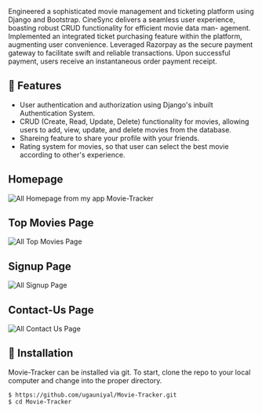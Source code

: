 Engineered a sophisticated movie management and ticketing platform using Django and Bootstrap.
CineSync delivers a seamless user experience, boasting robust CRUD functionality for efficient movie data man-
agement. Implemented an integrated ticket purchasing feature within the platform, augmenting user convenience.
Leveraged Razorpay as the secure payment gateway to facilitate swift and reliable transactions. Upon successful
payment, users receive an instantaneous order payment receipt.

## 🚀 Features
- User authentication and authorization using Django's inbuilt Authentication System.
- CRUD (Create, Read, Update, Delete) functionality for movies, allowing users to add, view, update, and delete movies from the database.
- Shareing feature to share your profile with your friends.
- Rating system for movies, so that user can select the best movie according to other's experience.


## Homepage
![All Homepage from my app Movie-Tracker](https://cdn.discordapp.com/attachments/438420692007125031/1154888844932546722/movie-tracker.png)

## Top Movies Page
![All Top Movies Page](https://cdn.discordapp.com/attachments/438420692007125031/1154889255978537111/movies-page.png)

## Signup Page
![All Signup Page](https://cdn.discordapp.com/attachments/438420692007125031/1154889256230199317/signup.png)

## Contact-Us Page
![All Contact Us Page](https://cdn.discordapp.com/attachments/438420692007125031/1154889256490258535/contact-us.png)


## 📖 Installation
Movie-Tracker can be installed via git. To start, clone the repo to your local computer and change into the proper directory.

```
$ https://github.com/ugauniyal/Movie-Tracker.git
$ cd Movie-Tracker
```
